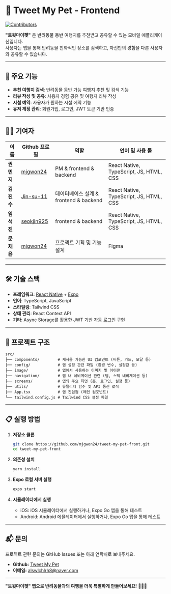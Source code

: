 
# 🐾 Tweet My Pet - Frontend  

[![Contributors](https://img.shields.io/badge/contributors-3-brightgreen)](#-기여자-contributors)  

**"트윗마이펫"** 은 반려동물 동반 여행지를 추천받고 공유할 수 있는 모바일 애플리케이션입니다.  
사용자는 앱을 통해 반려동물 친화적인 장소를 검색하고, 자신만의 경험을 다른 사용자와 공유할 수 있습니다.

---

## 🌟 주요 기능

- **추천 여행지 검색**: 반려동물 동반 가능 여행지 추천 및 검색 기능  
- **리뷰 작성 및 공유**: 사용자 경험 공유 및 여행지 리뷰 작성
- **시설 예약**: 사용자가 원하는 시설 에약 기능  
- **유저 계정 관리**: 회원가입, 로그인, JWT 토큰 기반 인증

---

## 🧑‍💻 기여자

| 이름         | Github 프로필            | 역할                              | 언어 및 사용 툴  |
|--------------|--------------------------|-----------------------------------|---------------|
| **권민지** | [mjgwon24](https://github.com/mjgwon24) | PM & frontend & backend           | React Native, TypeScript, JS, HTML, CSS |
| **김진수** | [Jin-su-11](https://github.com/Jin-su-11) | 데이터베이스 설계 & frontend & backend        | React Native, TypeScript, JS, HTML, CSS |
| **임석진** | [seokjin925](https://github.com/seokjin925) | frontend & backend                 | React Native, TypeScript, JS, HTML, CSS |
| **문채윤** | [mjgwon24](https://github.com/mjgwon24) | 프로젝트 기획 및 기능 설계             | Figma |

---

## 🛠️ 기술 스택

- **프레임워크**: [React Native](https://reactnative.dev/) + [Expo](https://expo.dev/)  
- **언어**: TypeScript, JavaScript  
- **스타일링**: Tailwind CSS  
- **상태 관리**: React Context API  
- **기타**: Async Storage를 활용한 JWT 기반 자동 로그인 구현  

---

## 📁 프로젝트 구조

```plaintext
src/
├── components/        # 재사용 가능한 UI 컴포넌트 (버튼, 카드, 모달 등)
├── config/            # 앱 설정 관련 파일 (환경 변수, 설정값 등)
├── image/             # 앱에서 사용하는 이미지 및 아이콘
├── navigation/        # 앱 내 네비게이션 관련 (탭, 스택 네비게이션 등)
├── screens/           # 앱의 주요 화면 (홈, 로그인, 설정 등)
├── utils/             # 유틸리티 함수 및 API 통신 로직
├── App.tsx            # 앱 진입점 (메인 컴포넌트)
└── tailwind.config.js # Tailwind CSS 설정 파일
```

---

## 📋 실행 방법

1. **저장소 클론**  
   ```bash
   git clone https://github.com/mjgwon24/tweet-my-pet-front.git
   cd tweet-my-pet-front
   ```

2. **의존성 설치**  
   ```bash
   yarn install
   ```

3. **Expo 로컬 서버 실행**  
   ```bash
   expo start
   ```

4. **시뮬레이터에서 실행**  
   - iOS: iOS 시뮬레이터에서 실행하거나, Expo Go 앱을 통해 테스트  
   - Android: Android 에뮬레이터에서 실행하거나, Expo Go 앱을 통해 테스트  

---

## 📬 문의

프로젝트 관련 문의는 GitHub Issues 또는 아래 연락처로 보내주세요.

- **Github:** [Tweet My Pet](https://github.com/mjgwon24/tweet-my-pet-front.git)  
- **이메일:** alswlchlrh8@naver.com

---

**"트윗마이펫" 앱으로 반려동물과의 여행을 더욱 특별하게 만들어보세요!** 🐶🐱✨  
